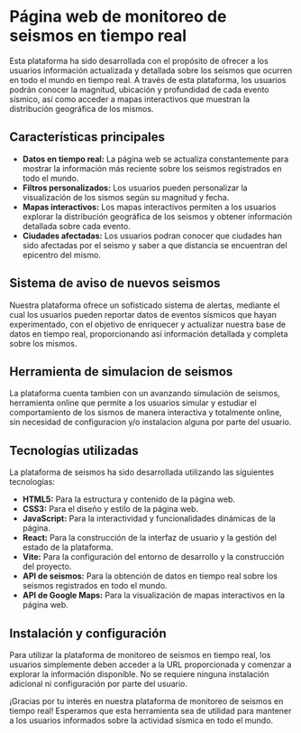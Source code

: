 # Página web de monitoreo de seismos en tiempo real

Esta plataforma ha sido desarrollada con el propósito de ofrecer a los usuarios información actualizada y detallada sobre los seismos que ocurren en todo el mundo en tiempo real. A través de esta plataforma, los usuarios podrán conocer la magnitud, ubicación y profundidad de cada evento sísmico, así como acceder a mapas interactivos que muestran la distribución geográfica de los mismos.

## Características principales

- **Datos en tiempo real:** La página web se actualiza constantemente para mostrar la información más reciente sobre los seismos registrados en todo el mundo.
- **Filtros personalizados:** Los usuarios pueden personalizar la visualización de los sismos según su magnitud y fecha.
- **Mapas interactivos:** Los mapas interactivos permiten a los usuarios explorar la distribución geográfica de los seismos y obtener información detallada sobre cada evento.
- **Ciudades afectadas:** Los usuarios podran conocer que ciudades han sido afectadas por el seismo y saber a que distancia se encuentran del epicentro del mismo.

## Sistema de aviso de nuevos seismos

Nuestra plataforma ofrece un sofisticado sistema de alertas, mediante el cual los usuarios pueden reportar datos de eventos sísmicos que hayan experimentado, con el objetivo de enriquecer y actualizar nuestra base de datos en tiempo real, proporcionando así información detallada y completa sobre los mismos.

## Herramienta de simulacion de seismos

La plataforma cuenta tambien con un avanzando simulación de seismos, herramienta online que permite a los usuarios simular y estudiar el comportamiento de los sismos de manera interactiva y totalmente online, sin necesidad de configuracion y/o instalacion alguna por parte del usuario.

## Tecnologías utilizadas

La plataforma de seismos ha sido desarrollada utilizando las siguientes tecnologías:

- **HTML5:** Para la estructura y contenido de la página web.
- **CSS3:** Para el diseño y estilo de la página web.
- **JavaScript:** Para la interactividad y funcionalidades dinámicas de la página.
- **React:** Para la construcción de la interfaz de usuario y la gestión del estado de la plataforma.
- **Vite:** Para la configuración del entorno de desarrollo y la construcción del proyecto.
- **API de seismos:** Para la obtención de datos en tiempo real sobre los seismos registrados en todo el mundo.
- **API de Google Maps:** Para la visualización de mapas interactivos en la página web.

## Instalación y configuración

Para utilizar la plataforma de monitoreo de seismos en tiempo real, los usuarios simplemente deben acceder a la URL proporcionada y comenzar a explorar la información disponible. No se requiere ninguna instalación adicional ni configuración por parte del usuario.

¡Gracias por tu interés en nuestra plataforma de monitoreo de seismos en tiempo real! Esperamos que esta herramienta sea de utilidad para mantener a los usuarios informados sobre la actividad sísmica en todo el mundo.